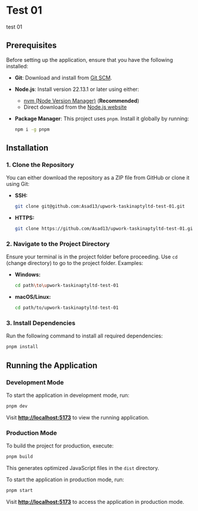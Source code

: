 # Test 01

test 01

## Prerequisites

Before setting up the application, ensure that you have the following installed:

- **Git**: Download and install from [Git SCM](https://git-scm.com/download).
- **Node.js**: Install version 22.13.1 or later using either:
  - [nvm (Node Version Manager)](https://github.com/nvm-sh/nvm?tab=readme-ov-file#installing-and-updating) (**Recommended**)
  - Direct download from the [Node.js website](https://nodejs.org/en)
- **Package Manager**: This project uses `pnpm`. Install it globally by running:

  ```bash
  npm i -g pnpm
  ```

## Installation

### 1. Clone the Repository

You can either download the repository as a ZIP file from GitHub or clone it using Git:

- **SSH:**
  ```bash
  git clone git@github.com:Asad13/upwork-taskinaptyltd-test-01.git
  ```
- **HTTPS:**
  ```bash
  git clone https://github.com/Asad13/upwork-taskinaptyltd-test-01.git
  ```

### 2. Navigate to the Project Directory

Ensure your terminal is in the project folder before proceeding. Use `cd` (change directory)
to go to the project folder. Examples:

- **Windows:**
  ```bash
  cd path\to\upwork-taskinaptyltd-test-01
  ```
- **macOS/Linux:**
  ```bash
  cd path/to/upwork-taskinaptyltd-test-01
  ```

### 3. Install Dependencies

Run the following command to install all required dependencies:

```bash
pnpm install
```

## Running the Application

### Development Mode

To start the application in development mode, run:

```bash
pnpm dev
```

Visit **[http://localhost:5173](http://localhost:5173)** to view the running application.

### Production Mode

To build the project for production, execute:

```bash
pnpm build
```

This generates optimized JavaScript files in the `dist` directory.

To start the application in production mode, run:

```bash
pnpm start
```

Visit **[http://localhost:5173](http://localhost:5173)** to access the application in production mode.
